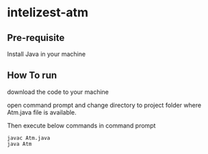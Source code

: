 # intelizest-atm
## Pre-requisite
Install Java in your machine
## How To run
download the code to your machine

open command prompt and change directory to project folder where Atm.java file is available.

Then execute below commands in command prompt
``` 
javac Atm.java
java Atm 
```